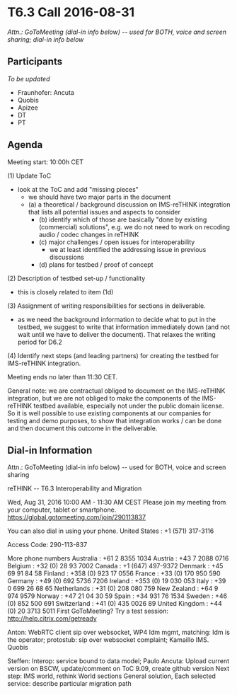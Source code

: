 # T6.3 Call  2016-08-31

*Attn.: GoToMeeting (dial-in info below) -- used for BOTH, voice and screen sharing; dial-in info below*

## Participants
*To be updated*
  * Fraunhofer:  Ancuta
  * Quobis
  * Apizee
  * DT
  * PT

## Agenda 

Meeting start: 10:00h CET

(1) Update ToC
  * look at the ToC and add "missing pieces"
	  * we should have two major parts in the document
    * (a) a theoretical / background discussion on IMS-reTHINK integration
			that lists all potential issues and aspects to consider
	    * (b) identify which of those are basically "done by existing (commercial) solutions", e.g.
			we do not need to work on recoding audio / codec changes in reTHINK
      * (c) major challenges / open issues for interoperability
        * we at least identified the addressing issue in previous discussions
      * (d) plans for testbed / proof of concept

(2) Description of testbed set-up / functionality
  * this is closely related to item (1d)

(3) Assignment of writing responsibilities for sections in deliverable.
  * as we need the background information to decide what to put in the testbed,
		we suggest to write that information immediately down (and not wait
		until we have to deliver the document).  That relaxes the writing period
		for D6.2

(4) Identify next steps (and leading partners) for creating the testbed for IMS-reTHINK 
	integration.

Meeting ends no later than 11:30 CET.


General note:  we are contractual obliged to document on the IMS-reTHINK integration,
but we are not obliged to make the components of the IMS-reTHINK testbed available,
especially not under the public domain license.  So it is well possible to use existing
components at our companies for testing and demo purposes, to show that integration
works / can be done and then document this outcome in the deliverable.


## Dial-in Information

Attn.: GoToMeeting (dial-in info below) -- used for BOTH, voice and screen sharing

reTHINK -- T6.3 Interoperability and Migration

Wed, Aug 31, 2016 10:00 AM - 11:30 AM CEST
Please join my meeting from your computer, tablet or smartphone.
https://global.gotomeeting.com/join/290113837


You can also dial in using your phone.
United States : +1 (571) 317-3116

Access Code: 290-113-837

More phone numbers
Australia : +61 2 8355 1034
Austria : +43 7 2088 0716
Belgium : +32 (0) 28 93 7002
Canada : +1 (647) 497-9372
Denmark : +45 69 91 84 58
Finland : +358 (0) 923 17 0556
France : +33 (0) 170 950 590
Germany : +49 (0) 692 5736 7206
Ireland : +353 (0) 19 030 053
Italy : +39 0 699 26 68 65
Netherlands : +31 (0) 208 080 759
New Zealand : +64 9 974 9579
Norway : +47 21 04 30 59
Spain : +34 931 76 1534
Sweden : +46 (0) 852 500 691
Switzerland : +41 (0) 435 0026 89
United Kingdom : +44 (0) 20 3713 5011
First GoToMeeting? Try a test session: http://help.citrix.com/getready

Anton: WebRTC client sip over websocket, WP4 Idm mgmt, matching: Idm is the operator; 
protostub: sip over websocket complaint; Kamaillo IMS. Quobis

Steffen: Interop: service bound to data model;
Paulo
Ancuta: Upload current version on BSCW, update/comment on ToC 9.09, create github version
Next step: IMS world, rethink World sections
General solution, 
Each selected service: describe particular migration path

